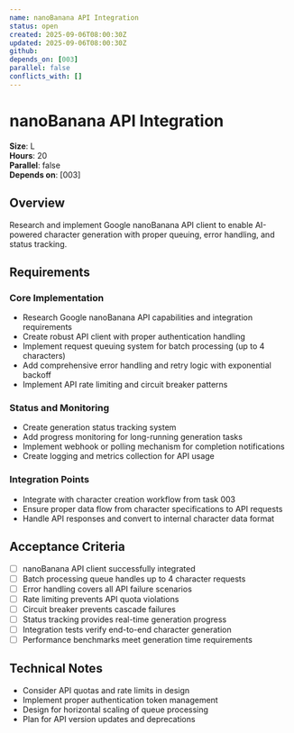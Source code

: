 ```yaml
---
name: nanoBanana API Integration
status: open
created: 2025-09-06T08:00:30Z
updated: 2025-09-06T08:00:30Z
github: 
depends_on: [003]
parallel: false
conflicts_with: []
---
```


# nanoBanana API Integration

**Size**: L  
**Hours**: 20  
**Parallel**: false  
**Depends on**: [003]

## Overview

Research and implement Google nanoBanana API client to enable AI-powered character generation with proper queuing, error handling, and status tracking.

## Requirements

### Core Implementation
- Research Google nanoBanana API capabilities and integration requirements
- Create robust API client with proper authentication handling
- Implement request queuing system for batch processing (up to 4 characters)
- Add comprehensive error handling and retry logic with exponential backoff
- Implement API rate limiting and circuit breaker patterns

### Status and Monitoring
- Create generation status tracking system
- Add progress monitoring for long-running generation tasks
- Implement webhook or polling mechanism for completion notifications
- Create logging and metrics collection for API usage

### Integration Points
- Integrate with character creation workflow from task 003
- Ensure proper data flow from character specifications to API requests
- Handle API responses and convert to internal character data format

## Acceptance Criteria

- [ ] nanoBanana API client successfully integrated
- [ ] Batch processing queue handles up to 4 character requests
- [ ] Error handling covers all API failure scenarios
- [ ] Rate limiting prevents API quota violations
- [ ] Circuit breaker prevents cascade failures
- [ ] Status tracking provides real-time generation progress
- [ ] Integration tests verify end-to-end character generation
- [ ] Performance benchmarks meet generation time requirements

## Technical Notes

- Consider API quotas and rate limits in design
- Implement proper authentication token management
- Design for horizontal scaling of queue processing
- Plan for API version updates and deprecations